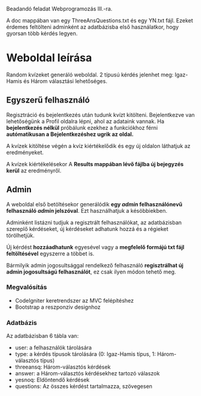 ﻿Beadandó feladat Webprogramozás III.-ra.
 
 A doc mappában van egy ThreeAnsQuestions.txt és egy YN.txt fájl. Ezeket érdemes feltölteni adminként az adatbázisba első használatkor, hogy gyorsan több kérdés legyen.


 # Weboldal leírása
Random kvízeket generáló weboldal. 2 típusú kérdés jelenhet meg: Igaz-Hamis és Három választási lehetőséges.


## Egyszerű felhasználó
Regisztráció és bejelentkezés után tudunk kvízt kitölteni. Bejelentkezve van lehetőségünk a Profil oldalra lépni, ahol az adataink vannak. Ha **bejelentkezés nélkül** próbálunk ezekhez a funkciókhoz férni **autómatikusan a Bejelentkezéshez ugrik az oldal.**

A kvízek kitöltése végén a kvíz kiértékelődik és egy új oldalon láthatjuk az eredményeket. 

A kvízek kiértékelésekor A **Results mappában lévő fájlba új bejegyzés kerül** az eredményről.

## Admin
A weboldal első betöltésekor generálódik **egy *admin* felhasználónevű felhasználó *admin* jelszóval**. Ezt használhatjuk a késöbbiekben.

Adminként listázni tudjuk a regisztrált felhasználókat, az adatbázisban szereplő kérdéseket, új kérdéseket adhatunk hozzá és a régieket törölhetjük.

Új kérdést **hozzáadhatunk** egyesével vagy a **megfelelő formájú txt fájl feltöltésével** egyszerre a többet is.

Bármilyik admin jogosultsággal rendelkező felhasználó **regisztrálhat új admin jogosultságú felhasználót**, ez csak ilyen módon tehető meg.


### Megvalósítás

 - CodeIgniter keretrendszer az MVC felépítéshez
 - Bootstrap a reszponziv designhoz
 
 ### Adatbázis
 Az adatbázisban 6 tábla van: 
 
 - user: a felhasználók tárolására
 - type: a kérdés típusok tárolására (0: Igaz-Hamis típus, 1: Három-választós típus)
 - threeansq: Három-választós kérdések
 - answer: a Három-választós kérdésekhez tartozó válaszok
 - yesnoq: Eldöntendő kérdések
 - questions: Az összes kérdést tartalmazza, szövegesen

